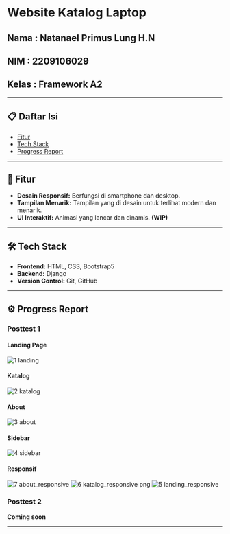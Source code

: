 # Website Katalog Laptop

## Nama   : Natanael Primus Lung H.N
## NIM    : 2209106029
## Kelas  : Framework A2

---

## 📋 Daftar Isi

- [Fitur](#fitur)
- [Tech Stack](#tech-stack)
- [Progress Report](#progress-report)

---

## 🚀 Fitur

- **Desain Responsif:** Berfungsi di smartphone dan desktop.
- **Tampilan Menarik:** Tampilan yang di desain untuk terlihat modern dan menarik.
- **UI Interaktif:** Animasi yang lancar dan dinamis. **(WIP)**

---

## 🛠️ Tech Stack

- **Frontend:** HTML, CSS, Bootstrap5
- **Backend:** Django
- **Version Control:** Git, GitHub

---

## ⚙️ Progress Report

### Posttest 1

#### Landing Page
![1 landing](https://github.com/user-attachments/assets/b9a939bf-c170-4bfe-bb0b-c5e183f398a4)

#### Katalog
![2 katalog](https://github.com/user-attachments/assets/23a43393-0a4e-43e6-8e0b-738d19afc318)

#### About
![3 about](https://github.com/user-attachments/assets/b4947c94-3d71-48f9-990d-f1a67435fd11)

#### Sidebar
![4 sidebar](https://github.com/user-attachments/assets/513f5798-373c-4d9b-85a5-f2e1861023fb)

#### Responsif
![7 about_responsive](https://github.com/user-attachments/assets/225f6f70-a833-4f0a-9ea9-6a9de2f508ea)
![6 katalog_responsive png](https://github.com/user-attachments/assets/61070604-c340-4fcd-823c-b4c91dcac8bd)
![5 landing_responsive](https://github.com/user-attachments/assets/bba274b2-5fdb-4e22-8614-c3247762f133)

### Posttest 2

**Coming soon**

---
